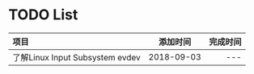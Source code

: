 # TODO List

|         项目                        | 添加时间        | 完成时间                 |
|:-----------------------------------|:--------------:|------------------------:|
|  了解Linux Input Subsystem evdev    |  2018-09-03   |        ---              |
